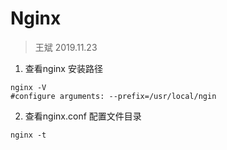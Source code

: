 # Nginx

> 王斌 2019.11.23

1. 查看nginx 安装路径

```shell
nginx -V
#configure arguments: --prefix=/usr/local/ngin
```

2. 查看nginx.conf 配置文件目录

```shell
nginx -t
```



